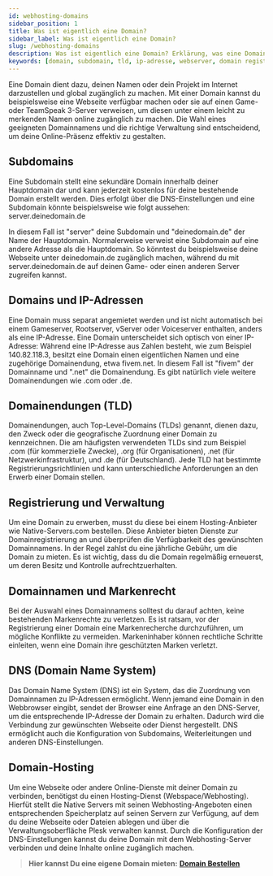 ```yaml
---
id: webhosting-domains
sidebar_position: 1
title: Was ist eigentlich eine Domain? 
sidebar_label: Was ist eigentlich eine Domain? 
slug: /webhosting-domains
description: Was ist eigentlich eine Domain? Erklärung, was eine Domain ist, kurz und knapp, leicht verständlich.
keywords: [domain, subdomain, tld, ip-adresse, webserver, domain registrieren]
---
```


Eine Domain dient dazu, deinen Namen oder dein Projekt im Internet darzustellen und global zugänglich zu machen. Mit einer Domain kannst du beispielsweise eine Webseite verfügbar machen oder sie auf einen Game- oder TeamSpeak 3-Server verweisen, um diesen unter einem leicht zu merkenden Namen online zugänglich zu machen. Die Wahl eines geeigneten Domainnamens und die richtige Verwaltung sind entscheidend, um deine Online-Präsenz effektiv zu gestalten.

Subdomains 
-----------

Eine Subdomain stellt eine sekundäre Domain innerhalb deiner Hauptdomain dar und kann jederzeit kostenlos für deine bestehende Domain erstellt werden. Dies erfolgt über die DNS-Einstellungen und eine Subdomain könnte beispielsweise wie folgt aussehen: server.deinedomain.de

In diesem Fall ist "server" deine Subdomain und "deinedomain.de" der Name der Hauptdomain. Normalerweise verweist eine Subdomain auf eine andere Adresse als die Hauptdomain. So könntest du beispielsweise deine Webseite unter deinedomain.de zugänglich machen, während du mit server.deinedomain.de auf deinen Game- oder einen anderen Server zugreifen kannst.

Domains und IP-Adressen 
------------------------

Eine Domain muss separat angemietet werden und ist nicht automatisch bei einem Gameserver, Rootserver, vServer oder Voiceserver enthalten, anders als eine IP-Adresse. Eine Domain unterscheidet sich optisch von einer IP-Adresse: Während eine IP-Adresse aus Zahlen besteht, wie zum Beispiel 140.82.118.3, besitzt eine Domain einen eigentlichen Namen und eine zugehörige Domainendung, etwa fivem.net. In diesem Fall ist "fivem" der Domainname und ".net" die Domainendung. Es gibt natürlich viele weitere Domainendungen wie .com oder .de.

Domainendungen (TLD)
------------------------

Domainendungen, auch Top-Level-Domains (TLDs) genannt, dienen dazu, den Zweck oder die geografische Zuordnung einer Domain zu kennzeichnen. Die am häufigsten verwendeten TLDs sind zum Beispiel .com (für kommerzielle Zwecke), .org (für Organisationen), .net (für Netzwerkinfrastruktur), und .de (für Deutschland). Jede TLD hat bestimmte Registrierungsrichtlinien und kann unterschiedliche Anforderungen an den Erwerb einer Domain stellen.

Registrierung und Verwaltung
------------------------

Um eine Domain zu erwerben, musst du diese bei einem Hosting-Anbieter wie Native-Servers.com bestellen. Diese Anbieter bieten Dienste zur Domainregistrierung an und überprüfen die Verfügbarkeit des gewünschten Domainnamens. In der Regel zahlst du eine jährliche Gebühr, um die Domain zu mieten. Es ist wichtig, dass du die Domain regelmäßig erneuerst, um deren Besitz und Kontrolle aufrechtzuerhalten.

Domainnamen und Markenrecht
------------------------

Bei der Auswahl eines Domainnamens solltest du darauf achten, keine bestehenden Markenrechte zu verletzen. Es ist ratsam, vor der Registrierung einer Domain eine Markenrecherche durchzuführen, um mögliche Konflikte zu vermeiden. Markeninhaber können rechtliche Schritte einleiten, wenn eine Domain ihre geschützten Marken verletzt.

DNS (Domain Name System)
------------------------

Das Domain Name System (DNS) ist ein System, das die Zuordnung von Domainnamen zu IP-Adressen ermöglicht. Wenn jemand eine Domain in den Webbrowser eingibt, sendet der Browser eine Anfrage an den DNS-Server, um die entsprechende IP-Adresse der Domain zu erhalten. Dadurch wird die Verbindung zur gewünschten Webseite oder Dienst hergestellt. DNS ermöglicht auch die Konfiguration von Subdomains, Weiterleitungen und anderen DNS-Einstellungen.

Domain-Hosting
------------------------

Um eine Webseite oder andere Online-Dienste mit deiner Domain zu verbinden, benötigst du einen Hosting-Dienst (Webspace/Webhosting). Hierfüt stellt die Native Servers mit seinen Webhosting-Angeboten einen entsprechenden Speicherplatz auf seinen Servern zur Verfügung, auf dem du deine Webseite oder Dateien ablegen und über die Verwaltungsoberfläche Plesk verwalten kannst. Durch die Konfiguration der DNS-Einstellungen kannst du deine Domain mit dem Webhosting-Server verbinden und deine Inhalte online zugänglich machen.


> **Hier kannst Du eine eigene Domain mieten:** [**Domain Bestellen**](https://native-servers.com/customer/cart.php?a=add&domain=register)